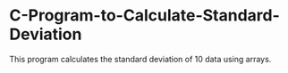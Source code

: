 # C-Program-to-Calculate-Standard-Deviation
This program calculates the standard deviation of 10 data using arrays.
